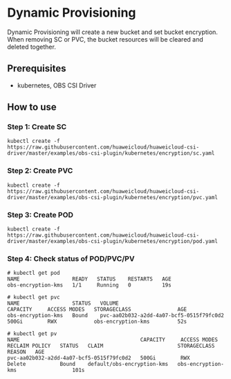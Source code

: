 # Dynamic Provisioning

Dynamic Provisioning will create a new bucket and set bucket encryption. When removing SC or PVC, the bucket resources
will be cleared and deleted together.

## Prerequisites

- kubernetes, OBS CSI Driver

## How to use

### Step 1: Create SC

```
kubectl create -f https://raw.githubusercontent.com/huaweicloud/huaweicloud-csi-driver/master/examples/obs-csi-plugin/kubernetes/encryption/sc.yaml
```

### Step 2: Create PVC

```
kubectl create -f https://raw.githubusercontent.com/huaweicloud/huaweicloud-csi-driver/master/examples/obs-csi-plugin/kubernetes/encryption/pvc.yaml
```

### Step 3: Create POD

```
kubectl create -f https://raw.githubusercontent.com/huaweicloud/huaweicloud-csi-driver/master/examples/obs-csi-plugin/kubernetes/encryption/pod.yaml
```

### Step 4: Check status of POD/PVC/PV

```
# kubectl get pod
NAME                 READY   STATUS    RESTARTS   AGE
obs-encryption-kms   1/1     Running   0          19s
```

```
# kubectl get pvc
NAME                 STATUS   VOLUME                                     CAPACITY     ACCESS MODES   STORAGECLASS               AGE
obs-encryption-kms   Bound    pvc-aa02b032-a2dd-4a07-bcf5-0515f79fc0d2   500Gi        RWX            obs-encryption-kms         52s
```

```
# kubectl get pv
NAME                                       CAPACITY     ACCESS MODES   RECLAIM POLICY   STATUS   CLAIM                        STORAGECLASS               REASON   AGE
pvc-aa02b032-a2dd-4a07-bcf5-0515f79fc0d2   500Gi        RWX            Delete           Bound    default/obs-encryption-kms   obs-encryption-kms                  101s
```
